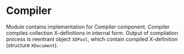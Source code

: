 # Compiler

Module contains implementation for Compiler component.
Compiler compiles collection X-definitions in internal form.
Output of compilation process is reentrant object `XDPool`, which contain compiled X-definition (structure `XDocument`).
